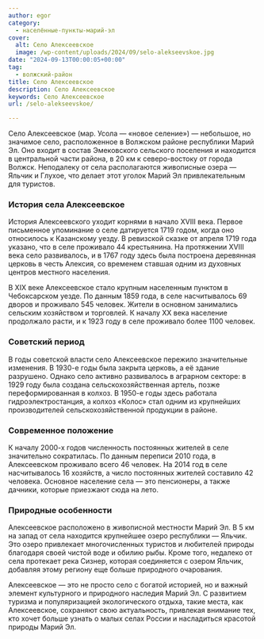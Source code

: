 ```yaml
---
author: egor
category:
  - населённые-пункты-марий-эл
cover:
  alt: Село Алексеевское
  image: /wp-content/uploads/2024/09/selo-alekseevskoe.jpg
date: "2024-09-13T00:00:05+00:00"
tag:
  - волжский-район
title: Село Алексеевское
description: Село Алексеевское
keywords: Село Алексеевское
url: /selo-alekseevskoe/

---
```

Село Алексеевское (мар. Усола — «новое селение») — небольшое, но значимое село, расположенное в Волжском районе республики Марий Эл. Оно входит в состав Эмековского сельского поселения и находится в центральной части района, в 20 км к северо-востоку от города Волжск. Неподалеку от села располагаются живописные озера — Яльчик и Глухое, что делает этот уголок Марий Эл привлекательным для туристов.

### История села Алексеевское

История Алексеевского уходит корнями в начало XVIII века. Первое письменное упоминание о селе датируется 1719 годом, когда оно относилось к Казанскому уезду. В ревизской сказке от апреля 1719 года указано, что в селе проживало 44 крестьянина. На протяжении XVIII века село развивалось, и в 1767 году здесь была построена деревянная церковь в честь Алексия, со временем ставшая одним из духовных центров местного населения.

В XIX веке Алексеевское стало крупным населенным пунктом в Чебоксарском уезде. По данным 1859 года, в селе насчитывалось 69 дворов и проживало 545 человек. Жители в основном занимались сельским хозяйством и торговлей. К началу XX века население продолжало расти, и к 1923 году в селе проживало более 1100 человек.

### Советский период

В годы советской власти село Алексеевское пережило значительные изменения. В 1930-е годы была закрыта церковь, а её здание разрушено. Однако село активно развивалось в аграрном секторе: в 1929 году была создана сельскохозяйственная артель, позже переформированная в колхоз. В 1950-е годы здесь работала гидроэлектростанция, а колхоз «Колос» стал одним из крупнейших производителей сельскохозяйственной продукции в районе.

### Современное положение

К началу 2000-х годов численность постоянных жителей в селе значительно сократилась. По данным переписи 2010 года, в Алексеевском проживало всего 46 человек. На 2014 год в селе насчитывалось 16 хозяйств, а число постоянных жителей составило 42 человека. Основное население села — это пенсионеры, а также дачники, которые приезжают сюда на лето.

### Природные особенности

Алексеевское расположено в живописной местности Марий Эл. В 5 км на запад от села находится крупнейшее озеро республики — Яльчик. Это озеро привлекает многочисленных туристов и любителей природы благодаря своей чистой воде и обилию рыбы. Кроме того, недалеко от села протекает река Сизнер, которая соединяется с озером Яльчик, добавляя этому региону еще больше природного очарования.

Алексеевское — это не просто село с богатой историей, но и важный элемент культурного и природного наследия Марий Эл. С развитием туризма и популяризацией экологического отдыха, такие места, как Алексеевское, сохраняют свою актуальность, привлекая внимание тех, кто хочет больше узнать о малых селах России и насладиться красотой природы Марий Эл.
